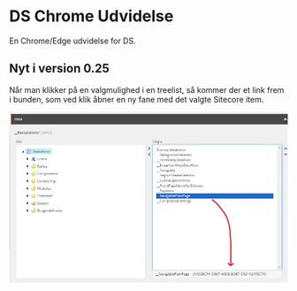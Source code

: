 # DS Chrome Udvidelse

En Chrome/Edge udvidelse for DS.

## Nyt i version 0.25

Når man klikker på en valgmulighed i en treelist, så kommer der et link frem i bunden, som ved klik åbner en ny fane med det valgte Sitecore item.

![](assets/ChromeExtensionAddUrlToTreeListIds.jpg)
